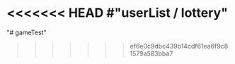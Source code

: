 <<<<<<< HEAD
#"userList / lottery"
=======
"# gameTest" 
>>>>>>> ef6e0c9dbc439b14cdf61ea6f9c81579a583bba7
